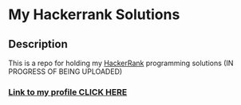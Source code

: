 # My Hackerrank Solutions

## Description

This is a repo for holding my [HackerRank](https://www.hackerrank.com/) programming solutions (IN PROGRESS OF BEING UPLOADED)

### [Link to my profile CLICK HERE](https://www.hackerrank.com/harrison_r_welch)
